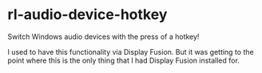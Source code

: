 # rl-audio-device-hotkey

Switch Windows audio devices with the press of a hotkey!

I used to have this functionality via Display Fusion. But it was getting to the point where this is the only thing that I had Display Fusion installed for.
